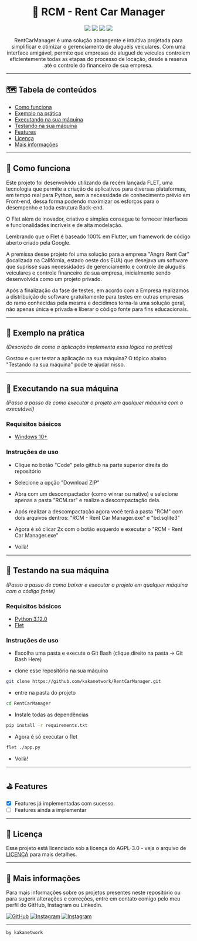 
<h1 align="center">📌  RCM - Rent Car Manager </h1>

<p align="center">
  <img src="http://img.shields.io/static/v1?label=License&message=AGPL-3.0&color=fe428e&style=for-the-badge"/>

  <img src="http://img.shields.io/static/v1?label=Python&message=3.12.0&color=fe428e&style=for-the-badge&logo=python&logoColor=white"/>
  
  <img src="https://img.shields.io/static/v1?label=FLET&message=GUI/FRAMEWORK&color=fe428e&style=for-the-badge&logo=FLET"/>

  <img src="http://img.shields.io/static/v1?label=STATUS&message=FINALIZADO&color=fe428e&style=for-the-badge"/>
</p>


<p align="center">
RentCarManager é uma solução abrangente e intuitiva projetada para simplificar e otimizar o gerenciamento de aluguéis veiculares. Com uma interface amigável, permite que empresas de aluguel de veículos controlem eficientemente todas as etapas do processo de locação, desde a reserva até o controle do financeiro de sua empresa.
</p>

---

## 🗺 Tabela de conteúdos

<ul>
  <li><a href="#-como-funciona">Como funciona</a></li>
  <li><a href="#-exemplo-na-prática">Exemplo na prática</a></li>
  <li><a href="#-executando-na-sua-máquina">Executando na sua máquina</a></li>
  <li><a href="#-testando-na-sua-máquina">Testando na sua máquina</a></li>
  <li><a href="#-features">Features</a></li>
  <li><a href="#-licença">Licença</a></li>
  <li><a href="#-mais-informações">Mais informações</a></li>
</ul>

---

## 🧪 Como funciona

Este projeto foi desenvolvido utilizando da recém lançada FLET, uma tecnologia que permite a criação de aplicativos para diversas plataformas, em tempo real para Python, sem a necessidade de conhecimento prévio em Front-end, dessa forma podendo maximizar os esforços para o desempenho e toda estrutura Back-end.

O Flet além de inovador, criativo e simples consegue te fornecer interfaces e funcionalidades incríveis e de alta modelação.

Lembrando que o Flet é baseado 100% em Flutter, um framework de código aberto criado pela Google.

A premissa desse projeto foi uma solução para a empresa "Angra Rent Car" (localizada na Califórnia, estado oeste dos EUA) que desejava um software que suprisse suas necessidades de gerenciamento e controle de aluguéis veiculares e controle financeiro de sua empresa, inicialmente sendo desenvolvida como um projeto privado.

Após a finalização da fase de testes, em acordo com a Empresa realizamos a distribuição do software gratuitamente para testes em outras empresas do ramo conhecidas pela mesma e decidimos torna-la uma solução geral, não apenas única e privada e liberar o código fonte para fins educacionais.

---

## 🔨 Exemplo na prática

*(Descrição de como a aplicação implementa essa lógica na prática)*

Gostou e quer testar a aplicação na sua máquina? O tópico abaixo "Testando na sua máquina" pode te ajudar nisso.

---

## 🚀 Executando na sua máquina

*(Passo a passo de como executar o projeto em qualquer máquina com o executável)*

### Requisitos básicos
- [Windows 10+](https://www.microsoft.com/pt-br/software-download/windows10)

### Instruções de uso
- Clique no botão "Code" pelo github na parte superior direita do repositório

- Selecione a opção "Download ZIP"

- Abra com um descompactador (como winrar ou nativo) e selecione apenas a pasta "RCM.rar" 
e realize a descompactação dela.

- Após realizar a descompactação agora você terá a pasta "RCM" com dois arquivos dentros:
"RCM - Rent Car Manager.exe" e "bd.sqlite3"

- Agora é só clicar 2x com o botão esquerdo e executar o "RCM - Rent Car Manager.exe"

- Voilà!

---

## 🚀 Testando na sua máquina

*(Passo a passo de como baixar e executar o projeto em qualquer máquina com o código fonte)*

### Requisitos básicos
- [Python 3.12.0](https://www.python.org/downloads/)
- [Flet](https://flet.dev)

### Instruções de uso
- Escolha uma pasta e execute o Git Bash (clique direito na pasta -> Git Bash Here)

- clone esse repositório na sua máquina
``` bash
git clone https://github.com/kakanetwork/RentCarManager.git
```
- entre na pasta do projeto
``` bash
cd RentCarManager
```
- Instale todas as dependências
``` bash
pip install -r requirements.txt
```
- Agora é só executar o flet 
``` bash
flet ./app.py
```
- Voilà!

---

## ⛳ Features

- [X] Features já implementadas com sucesso.
- [ ] Features ainda a implementar

---

## 📝 Licença

Esse projeto está licenciado sob a licença do AGPL-3.0 - veja o arquivo de [LICENÇA](LICENSE) para mais detalhes.

---

## 👀 Mais informações

Para mais informações sobre os projetos presentes neste repositório ou para sugerir alterações e correções, entre em contato comigo pelo meu perfil do GitHub, Instagram ou Linkedin.

<div>
    <a href="https://github.com/kakanetwork"><img src="https://img.shields.io/badge/-GitHub-4d080e?style=for-the-badge&color=141321&logo=github&logoColor=fe428e" alt="GitHub"></a>
    <a href="https://www.instagram.com/kaka_0206/"><img src="https://img.shields.io/badge/-Instagram-4d080e?style=for-the-badge&logo=instagram&color=141321&logoColor=fe428e" alt="Instagram"></a>
    <a href="https://https://www.linkedin.com/in/kalvinklein"><img src="https://img.shields.io/badge/-linkedin-4d080e?style=for-the-badge&logo=linkedin&color=141321&logoColor=fe428e" alt="Instagram"></a>

</div> 

---

<code>by kakanetwork</code>